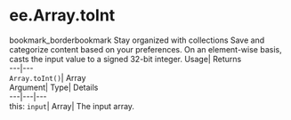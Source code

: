  
#  ee.Array.toInt 
bookmark_borderbookmark Stay organized with collections  Save and categorize content based on your preferences. 
On an element-wise basis, casts the input value to a signed 32-bit integer. 
Usage| Returns  
---|---  
`Array.toInt()`| Array  
Argument| Type| Details  
---|---|---  
this: `input`| Array| The input array.  
